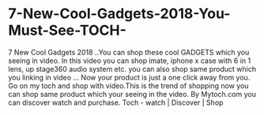 # 7-New-Cool-Gadgets-2018-You-Must-See-TOCH-
 7 New Cool Gadgets 2018 ..You can shop these cool GADGETS which you seeing in video. In this video you can shop imate, iphone x case with 6 in 1 lens, up stage360 audio system etc.  you can also shop same product which you linking in video ... Now your product is just a one click away from you. Go on my toch and shop with video.This is the trend of shopping now you can shop same product which your seeing in the video. By Mytoch.com you can discover watch and purchase.  Toch - watch | Discover | Shop
